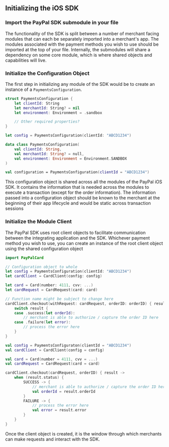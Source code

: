 ## Initializing the iOS SDK


### Import the PayPal SDK submodule in your file

The functionality of the SDK is split between a number of merchant facing modules that can each be separately imported into a merchant's app. The modules associated with the payment methods you wish to use should be imported at the top of your file. Internally, the submodules will share a dependency on some core module, which is where shared objects and capabilities will live.

### Initialize the Configuration Object

The first step in initializing any module of the SDK would be to create an instance of a `PaymentsConfiguration`.

```swift
struct PaymentsConfiguration {
    let clientId: String
    let merchantId: String? = nil
    let environment: Environment = .sandbox

    // Other required properties?
}

let config = PaymentsConfiguration(clientId: "ABCD1234")
```

```kotlin
data class PaymentsConfiguration(
    val clientId: String,
    val merchantId: String? = null,
    val environment: Environment = Environment.SANDBOX
)

val configuration = PaymentsConfiguration(clientId = "ABCD1234")
```

This configuration object is shared across all the modules of the PayPal iOS SDK. It contains the information that is needed across the modules to execute a transaction (except for the order information). The information  passed into a configuration object should be known to the merchant at the beginning of their app lifecycle and would be static across transaction sessions

### Initialize the Module Client

The PayPal SDK uses root client objects to facilitate communication between the integrating application and the SDK. Whichever payment method you wish to use, you can create an instance of the root client object using the shared configuration object

```swift
import PayPalCard

// Configuration object to whole
let config = PaymentsConfiguration(clientId: "ABCD1234")
let cardClient = CardClient(config: config)

let card = Card(number: 4111, cvv: ...)
let cardRequest = CardRequest(card: card)

// Function name might be subject to change here
cardClient.checkout(withRequest: cardRequest, orderID: orderID) { result in
    switch result {
    case .success(let orderId):
        // merchant is able to authorize / capture the order ID here
    case .failure(let error):
        // process the error here
    }
}
```

```kotlin
val config = PaymentsConfiguraton(clientId = "ABCD1234")
val cardClient = CardClient(config = config)

val card = Card(number = 4111, cvv = ...)
val cardRequest = CardRequest(card = card)

cardClient.checkout(cardRequest, orderID) { result ->
    when (result.status) {
        SUCCESS -> {
            // merchant is able to authorize / capture the order ID here
            val orderId = result.orderId
        }
        FAILURE -> {
            // process the error here
            val error = result.error
        }
    }
}
```

Once the client object is created, it is the window through which merchants can make requests and interact with the SDK.
